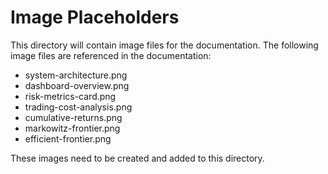 # Image Placeholders

This directory will contain image files for the documentation. The following image files are referenced in the documentation:

- system-architecture.png
- dashboard-overview.png
- risk-metrics-card.png
- trading-cost-analysis.png
- cumulative-returns.png
- markowitz-frontier.png
- efficient-frontier.png

These images need to be created and added to this directory.
